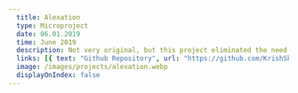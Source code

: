 ```yaml
---
  title: Alexation
  type: Microproject
  date: 06.01.2019
  time: June 2019
  description: Not very original, but this project eliminated the need of a central Alexa hub by creating an ecosystem using NodeMCU. It brings down the cost of automation from $20 to $3 per device.
  links: [{ text: "Github Repository", url: "https://github.com/KrishSkywalker/alexation" }]
  image: /images/projects/alexation.webp
  displayOnIndex: false
---
```

